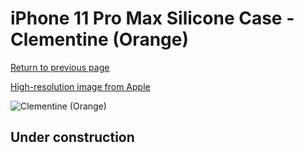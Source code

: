 # iPhone 11 Pro Max Silicone Case - Clementine (Orange)

[Return to previous page](/iphone_11)

[High-resolution image from Apple](https://store.storeimages.cdn-apple.com/8756/as-images.apple.com/is/MX022?wid=4500&hei=4500&fmt=png)

<div style="width: 512px"><img src="/almost_uncompressed/MX022.webp" alt="Clementine (Orange)"></div>

## Under construction
